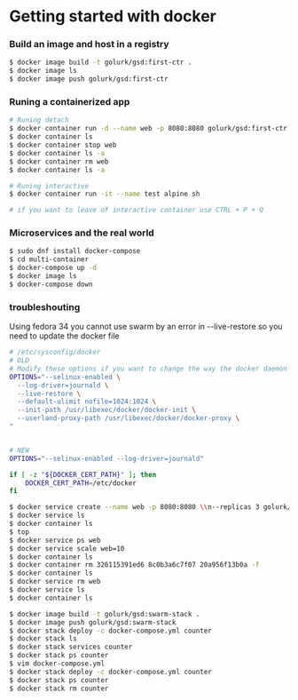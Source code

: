 # Getting started with docker


### Build an image and host in a registry
```bash
$ docker image build -t golurk/gsd:first-ctr .
$ docker image ls
$ docker image push golurk/gsd:first-ctr

```

### Runing a containerized app

```bash
# Runing detach
$ docker container run -d --name web -p 8080:8080 golurk/gsd:first-ctr
$ docker container ls
$ docker container stop web
$ docker container ls -a
$ docker container rm web
$ docker container ls -a

# Runing interactive
$ docker container run -it --name test alpine sh

# if you want to leave of interactive container use CTRL + P + Q
```


### Microservices and the real world

```bash
$ sudo dnf install docker-compose
$ cd multi-container
$ docker-compose up -d
$ docker image ls
$ docker-compose down

```

### troubleshouting
Using fedora 34 you cannot use swarm by an error in --live-restore so you need to update the docker
file

```bash
# /etc/sysconfig/docker
# OLD 
# Modify these options if you want to change the way the docker daemon runs
OPTIONS="--selinux-enabled \
  --log-driver=journald \
  --live-restore \
  --default-ulimit nofile=1024:1024 \
  --init-path /usr/libexec/docker/docker-init \
  --userland-proxy-path /usr/libexec/docker/docker-proxy \
"


# NEW
OPTIONS="--selinux-enabled --log-driver=journald"

if [ -z "${DOCKER_CERT_PATH}" ]; then
    DOCKER_CERT_PATH=/etc/docker
fi
```


```bash
$ docker service create --name web -p 8080:8080 \\n--replicas 3 golurk/gsd:first-ctr
$ docker service ls
$ docker container ls
$ top
$ docker service ps web
$ docker service scale web=10
$ docker container ls
$ docker container rm 326115391ed6 8c0b3a6c7f07 20a956f13b0a -f
$ docker container ls
$ docker service rm web
$ docker service ls
$ docker container ls
```


```bash
$ docker image build -t golurk/gsd:swarm-stack .
$ docker image push golurk/gsd:swarm-stack
$ docker stack deploy -c docker-compose.yml counter
$ docker stack ls
$ docker stack services counter
$ docker stack ps counter
$ vim docker-compose.yml
$ docker stack deploy -c docker-compose.yml counter
$ docker stack ps counter
$ docker stack rm counter
 ```
